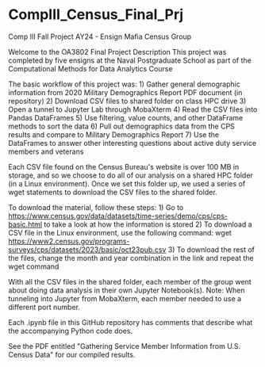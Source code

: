 # CompIII_Census_Final_Prj
Comp III Fall Project AY24 - Ensign Mafia Census Group

Welcome to the OA3802 Final Project Description
This project was completed by five ensigns at the Naval Postgraduate School as part of the Computational Methods for Data Analytics Course
	
The basic workflow of this project was:
	1) Gather general demographic information from 2020 Military Demographics Report PDF document (in repository)
	2) Download CSV files to shared folder on class HPC drive
	3) Open a tunnel to Jupyter Lab through MobaXterm
	4) Read the CSV files into Pandas DataFrames
	5) Use filtering, value counts, and other DataFrame methods to sort the data
	6) Pull out demographics data from the CPS results and compare to Military Demographics Report
	7) Use the DataFrames to answer other interesting questions about active duty service members and veterans
	
Each CSV file found on the Census Bureau's website is over 100 MB in storage, and so we choose to do all of our analysis on a shared HPC folder (in a Linux environment).
Once we set this folder up, we used a series of wget statements to download the CSV files to the shared folder.

To download the material, follow these steps:
	1) Go to https://www.census.gov/data/datasets/time-series/demo/cps/cps-basic.html to take a look at how the information is stored
	2) To download a CSV file in the Linux environment, use the following command:
			wget https://www2.census.gov/programs-surveys/cps/datasets/2023/basic/oct23pub.csv
	3) To download the rest of the files, change the month and year combination in the link and repeat the wget command

With all the CSV files in the shared folder, each member of the group went about doing data analysis in their own Jupyter Notebook(s).
	Note: When tunneling into Jupyter from MobaXterm, each member needed to use a different port number.

Each .ipynb file in this GitHub repository has comments that describe what the accompanying Python code does.

See the PDF entitled "Gathering Service Member Information from U.S. Census Data" for our compiled results.
